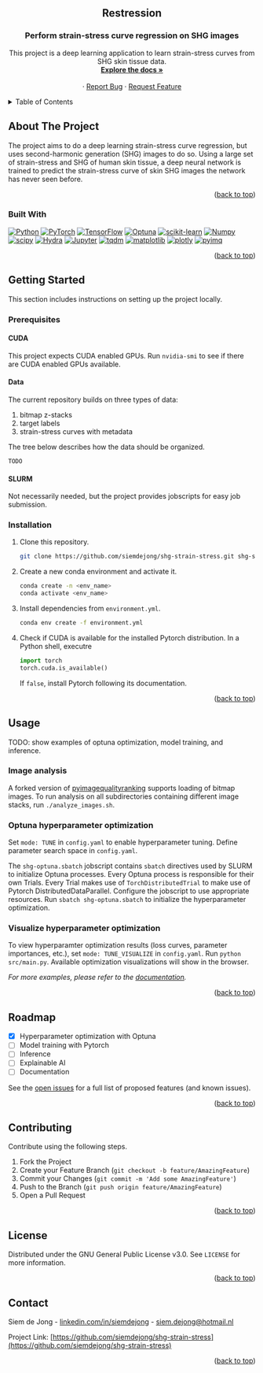 <a name="readme-top"></a>

<!-- PROJECT SHIELDS -->
<!-- [![Contributors][contributors-shield]][contributors-url] -->
<!-- [![Forks][forks-shield]][forks-url] -->
<!-- [![Stargazers][stars-shield]][stars-url] -->
<!-- [![Issues][issues-shield]][issues-url] -->
<!-- [![GNU License][license-shield]][license-url] -->
<!-- [![LinkedIn][linkedin-shield]][linkedin-url] -->



<!-- PROJECT LOGO -->
<br />
<div align="center">
  <!-- <a href="https://github.com/siemdejong/shg-strain-stress">
    <img src="images/logo.png" alt="Logo" width="80" height="80">
  </a> -->


<h2 align="center">Restression</h2>
<h3 align="center">Perform strain-stress curve regression on SHG images</h3>

  <p align="center">
    This project is a deep learning application to learn strain-stress curves from SHG skin tissue data.
    <br />
    <a href="https://siemdejong.github.io/shg-strain-stress"><strong>Explore the docs »</strong></a>
    <br />
    <br />
    <!-- <a href="https://github.com/siemdejong/shg-strain-stress">View Demo</a> -->
    ·
    <a href="https://github.com/siemdejong/shg-strain-stress/issues">Report Bug</a>
    ·
    <a href="https://github.com/siemdejong/shg-strain-stress/issues">Request Feature</a>
  </p>
</div>



<!-- TABLE OF CONTENTS -->
<details>
  <summary>Table of Contents</summary>
  <ol>
    <li>
      <a href="#about-the-project">About The Project</a>
      <ul>
        <li><a href="#built-with">Built With</a></li>
      </ul>
    </li>
    <li>
      <a href="#getting-started">Getting Started</a>
      <ul>
        <li><a href="#prerequisites">Prerequisites</a></li>
        <li><a href="#installation">Installation</a></li>
      </ul>
    </li>
    <li><a href="#usage">Usage</a></li>
    <li><a href="#roadmap">Roadmap</a></li>
    <li><a href="#contributing">Contributing</a></li>
    <li><a href="#license">License</a></li>
    <li><a href="#contact">Contact</a></li>
    <li><a href="#acknowledgments">Acknowledgments</a></li>
  </ol>
</details>



<!-- ABOUT THE PROJECT -->
## About The Project

<!-- [![Product Name Screen Shot][product-screenshot]](https://example.com) -->

The project aims to do a deep learning strain-stress curve regression, but uses second-harmonic generation (SHG) images to do so.
Using a large set of strain-stress and SHG of human skin tissue, a deep neural network is trained to predict the strain-stress curve of skin SHG images the network has never seen before.

<p align="right">(<a href="#readme-top">back to top</a>)</p>



### Built With

[![Python][Python]][Python-url]
[![PyTorch][PyTorch]][Pytorch-url]
[![TensorFlow][TensorFlow]][TensorFlow-url]
[![Optuna][Optuna]][Optuna-url]
[![scikit-learn][scikit-learn]][scikit-learn-url]
[![Numpy][Numpy]][Numpy-url]
[![scipy][scipy]][scipy-url]
[![Hydra][Hydra]][Hydra-url]
[![Jupyter][Jupyter]][Jupyter-url]
[![tqdm][tqdm]][tqdm-url]
[![matplotlib][matplotlib]][matplotlib-url]
[![plotly][plotly]][plotly-url]
[![pyimq][pyimq]][pyimq-url]


<p align="right">(<a href="#readme-top">back to top</a>)</p>



<!-- GETTING STARTED -->
## Getting Started

This section includes instructions on setting up the project locally.

### Prerequisites
#### CUDA
This project expects CUDA enabled GPUs. 
Run `nvidia-smi` to see if there are CUDA enabled GPUs available.

#### Data
The current repository builds on three types of data:
1.  bitmap z-stacks
2.  target labels
3.  strain-stress curves with metadata

The tree below describes how the data should be organized.

```
TODO
```

#### SLURM
Not necessarily needed, but the project provides jobscripts for easy job submission.

### Installation

1.  Clone this repository.
    ```bash
    git clone https://github.com/siemdejong/shg-strain-stress.git shg-strain-stress
    ```
2.  Create a new conda environment and activate it.
    ```bash
    conda create -n <env_name>
    conda activate <env_name>
    ```
3.  Install dependencies from `environment.yml`.
    ```bash
    conda env create -f environment.yml
    ```
4.  Check if CUDA is available for the installed Pytorch distribution.
    In a Python shell, executre
    ```python
    import torch
    torch.cuda.is_available()
    ```
    If `false`, install Pytorch following its documentation.

<p align="right">(<a href="#readme-top">back to top</a>)</p>

<!-- USAGE EXAMPLES -->
## Usage

TODO: show examples of optuna optimization, model training, and inference.

### Image analysis
A forked version of [pyimagequalityranking](https://github.com/siemdejong/pyimagequalityranking/tree/bmp-support) supports loading of bitmap images.
To run analysis on all subdirectories containing different image stacks, run `./analyze_images.sh`.

### Optuna hyperparameter optimization

Set `mode: TUNE` in `config.yaml` to enable hyperparameter tuning.
Define parameter search space in `config.yaml`.

The `shg-optuna.sbatch` jobscript contains `sbatch` directives used by SLURM to initialize Optuna processes.
Every Optuna process is responsible for their own Trials.
Every Trial makes use of `TorchDistributedTrial` to make use of Pytorch DistributedDataParallel.
Configure the jobscript to use appropriate resources.
Run `sbatch shg-optuna.sbatch` to initialize the hyperparameter optimization.

### Visualize hyperparameter optimization

To view hyperparamter optimization results (loss curves, parameter importances, etc.), set `mode: TUNE_VISUALIZE` in `config.yaml`.
Run `python src/main.py`.
Available optimization visualizations will show in the browser.

_For more examples, please refer to the [documentation](https://siemdejong.github.io/shg-strain-stress)._

<p align="right">(<a href="#readme-top">back to top</a>)</p>



<!-- ROADMAP -->
## Roadmap

- [x] Hyperparameter optimization with Optuna
- [ ] Model training with Pytorch
- [ ] Inference
- [ ] Explainable AI
- [ ] Documentation

See the [open issues](https://github.com/siemdejong/shg-strain-stress/issues) for a full list of proposed features (and known issues).

<p align="right">(<a href="#readme-top">back to top</a>)</p>



<!-- CONTRIBUTING -->
## Contributing
Contribute using the following steps.
1. Fork the Project
2. Create your Feature Branch (`git checkout -b feature/AmazingFeature`)
3. Commit your Changes (`git commit -m 'Add some AmazingFeature'`)
4. Push to the Branch (`git push origin feature/AmazingFeature`)
5. Open a Pull Request

<p align="right">(<a href="#readme-top">back to top</a>)</p>



<!-- LICENSE -->
## License

Distributed under the GNU General Public License v3.0. See `LICENSE` for more information.

<p align="right">(<a href="#readme-top">back to top</a>)</p>



<!-- CONTACT -->
## Contact

Siem de Jong - [linkedin.com/in/siemdejong](https://www.linkedin.com/in/siemdejong/) - siem.dejong@hotmail.nl

Project Link: [https://github.com/siemdejong/shg-strain-stress](https://github.com/siemdejong/shg-strain-stress)

<p align="right">(<a href="#readme-top">back to top</a>)</p>



<!-- ACKNOWLEDGMENTS -->
<!-- ## Acknowledgments

* []()
* []()
* []()

<p align="right">(<a href="#readme-top">back to top</a>)</p> -->



<!-- MARKDOWN LINKS & IMAGES -->
<!-- https://www.markdownguide.org/basic-syntax/#reference-style-links -->
[contributors-shield]: https://img.shields.io/github/contributors/siemdejong/shg-strain-stress.svg?style=for-the-badge
[contributors-url]: https://github.com/siemdejong/shg-strain-stress/graphs/contributors
[forks-shield]: https://img.shields.io/github/forks/siemdejong/shg-strain-stress.svg?style=for-the-badge
[forks-url]: https://github.com/siemdejong/shg-strain-stress/network/members
[stars-shield]: https://img.shields.io/github/stars/siemdejong/shg-strain-stress.svg?style=for-the-badge
[stars-url]: https://github.com/siemdejong/shg-strain-stress/stargazers
[issues-shield]: https://img.shields.io/github/issues/siemdejong/shg-strain-stress.svg?style=for-the-badge
[issues-url]: https://github.com/siemdejong/shg-strain-stress/issues
[license-shield]: https://img.shields.io/github/license/siemdejong/shg-strain-stress.svg?style=for-the-badge
[license-url]: https://github.com/siemdejong/shg-strain-stress/blob/main/LICENSE
[linkedin-shield]: https://img.shields.io/badge/-LinkedIn-black.svg?style=for-the-badge&logo=linkedin&colorB=555
[linkedin-url]: https://linkedin.com/in/siemdejong
[product-screenshot]: images/screenshot.png
[Next.js]: https://img.shields.io/badge/next.js-000000?style=for-the-badge&logo=nextdotjs&logoColor=white
[Next-url]: https://nextjs.org/
[PyTorch]: https://img.shields.io/badge/PyTorch-EE4C2C?style=for-the-badge&logo=pytorch&logoColor=white
[PyTorch-url]: https://www.tensorflow.org/
[pyimq]: https://img.shields.io/badge/pyimq-1689a0?style=for-the-badge&logo=pyimq&logoColor=white
[pyimq-url]: https://github.com/sakoho81/pyimagequalityranking
[TensorFlow]: https://img.shields.io/badge/TensorFlow-FF6F00?style=for-the-badge&logo=tensorflow&logoColor=white
[TensorFlow-url]: https://pytorch.org
[Python]: https://img.shields.io/badge/Python-3776AB?style=for-the-badge&logo=python&logoColor=white
[Python-url]: https://python.org
[Numpy]: https://img.shields.io/badge/Numpy-013243?style=for-the-badge&logo=numpy&logoColor=white
[Numpy-url]: https://numpy.org/index.html
[Optuna]: https://img.shields.io/badge/-Optuna-483D8B?style=for-the-badge&logo=optuna&logoColor=white
[Optuna-url]: https://optuna.org/
[scikit-learn]: https://img.shields.io/badge/scikit%20learn-F7931E?style=for-the-badge&logo=scikit-learn&logoColor=white
[scikit-learn-url]: https://scikit-learn.org/stable/index.html
[Hydra]: https://img.shields.io/badge/hydra-87CEEB?style=for-the-badge&logo=hydra&logoColor=white
[Hydra-url]: https://hydra.cc/docs/intro/
[Jupyter]: https://img.shields.io/badge/jupyter-F37626?style=for-the-badge&logo=jupyter&logoColor=white
[Jupyter-url]: https://jupyter.org/
[tqdm]: https://img.shields.io/badge/tqdm-FFC107?style=for-the-badge&logo=tqdm&logoColor=white
[tqdm-url]: https://tqdm.github.io/
[matplotlib]: https://img.shields.io/badge/matplotlib-white?style=for-the-badge&logo=matplotlib&logoColor=white
[matplotlib-url]: https://matplotlib.org/
[plotly]: https://img.shields.io/badge/plotly-3F4F75?style=for-the-badge&logo=plotly&logoColor=white
[plotly-url]: https://plotly.com/python/
[scipy]: https://img.shields.io/badge/scipy-8CAAE6?style=for-the-badge&logo=scipy&logoColor=white
[scipy-url]: https://scipy.org/
[React.js]: https://img.shields.io/badge/React-20232A?style=for-the-badge&logo=react&logoColor=61DAFB
[React-url]: https://reactjs.org/
[Vue.js]: https://img.shields.io/badge/Vue.js-35495E?style=for-the-badge&logo=vuedotjs&logoColor=4FC08D
[Vue-url]: https://vuejs.org/
[Angular.io]: https://img.shields.io/badge/Angular-DD0031?style=for-the-badge&logo=angular&logoColor=white
[Angular-url]: https://angular.io/
[Svelte.dev]: https://img.shields.io/badge/Svelte-4A4A55?style=for-the-badge&logo=svelte&logoColor=FF3E00
[Svelte-url]: https://svelte.dev/
[Laravel.com]: https://img.shields.io/badge/Laravel-FF2D20?style=for-the-badge&logo=laravel&logoColor=white
[Laravel-url]: https://laravel.com
[Bootstrap.com]: https://img.shields.io/badge/Bootstrap-563D7C?style=for-the-badge&logo=bootstrap&logoColor=white
[Bootstrap-url]: https://getbootstrap.com
[JQuery.com]: https://img.shields.io/badge/jQuery-0769AD?style=for-the-badge&logo=jquery&logoColor=white
[JQuery-url]: https://jquery.com
